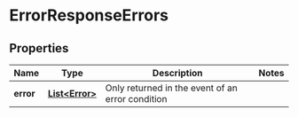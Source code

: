 

# ErrorResponseErrors


## Properties

Name | Type | Description | Notes
------------ | ------------- | ------------- | -------------
**error** | [**List&lt;Error&gt;**](Error.md) | Only returned in the event of an error condition | 



